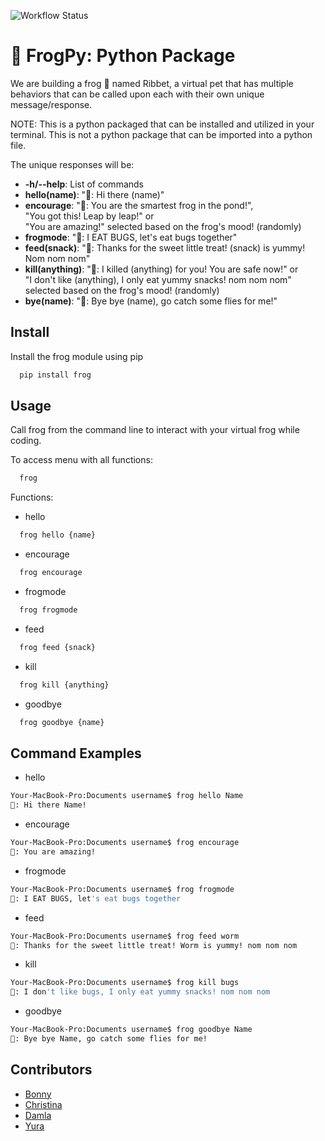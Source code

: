 ![Workflow Status](https://github.com/software-students-spring2024/3-python-package-exercise-berries/actions/workflows/run-tests.yml/badge.svg)
# 🐸 FrogPy: Python Package

We are building a frog 🐸 named Ribbet, a virtual pet that has multiple behaviors that can be called upon each with their own unique message/response. 

NOTE: This is a python packaged that can be installed and utilized in your terminal. This is not a python package that can be imported into a python file.   

The unique responses will be: 
* **-h/--help**: List of commands 
* **hello(name)**: "🐸: Hi there (name)"
* **encourage**: "🐸: You are the smartest frog in the pond!",</br> 
"You got this! Leap by leap!" or </br>
"You are amazing!" selected based on the frog's mood! (randomly)
* **frogmode**: "🐸: I EAT BUGS, let's eat bugs together"
* **feed(snack)**: "🐸: Thanks for the sweet little treat! (snack) is yummy! Nom nom nom"
* **kill(anything)**: "🐸: I killed (anything) for you! You are safe now!" or </br>
"I don't like (anything), I only eat yummy snacks! nom nom nom" selected based on the frog's mood! (randomly)
* **bye(name)**: "🐸: Bye bye (name), go catch some flies for me!"


## Install 

Install the frog module using pip

```bash
  pip install frog 
```


## Usage
Call frog from the command line to interact with your virtual frog while coding.

To access menu with all functions: 
```bash
  frog
```
Functions: 
* hello
```bash
  frog hello {name}
```
* encourage
```bash
  frog encourage
```
* frogmode
```bash
  frog frogmode
```
* feed
```bash
  frog feed {snack}
```
* kill
```bash
  frog kill {anything}
```
* goodbye 
```bash
  frog goodbye {name}
```

## Command Examples

* hello
```bash
Your-MacBook-Pro:Documents username$ frog hello Name
🐸: Hi there Name!
```
* encourage
```bash
Your-MacBook-Pro:Documents username$ frog encourage
🐸: You are amazing!
```
* frogmode
```bash
Your-MacBook-Pro:Documents username$ frog frogmode
🐸: I EAT BUGS, let's eat bugs together
```
* feed
```bash
Your-MacBook-Pro:Documents username$ frog feed worm
🐸: Thanks for the sweet little treat! Worm is yummy! nom nom nom
```
* kill
```bash
Your-MacBook-Pro:Documents username$ frog kill bugs
🐸: I don't like bugs, I only eat yummy snacks! nom nom nom
```
* goodbye 
```bash
Your-MacBook-Pro:Documents username$ frog goodbye Name
🐸: Bye bye Name, go catch some flies for me!
```

## Contributors
* [Bonny](https://github.com/BonnyCChavarria) 
* [Christina](https://github.com/crb623)
* [Damla](https://github.com/damlaonder)
* [Yura](https://github.com/yurawu27)
